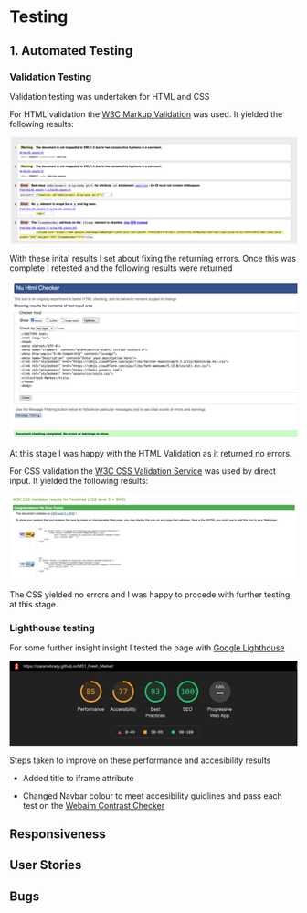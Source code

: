 # Testing

## 1. Automated Testing

### Validation Testing 

Validation testing was undertaken for HTML and CSS

For HTML validation the [W3C Markup Validation](https://validator.w3.org/#validate_by_input) was used. It yielded the following results:

<img src="https://github.com/Ciaranwbrady/MS1_Fresh_Market/blob/master/assets/docs/Testing1.png?raw=true" style="margin: 0;">

With these inital results I set about fixing the returning errors. Once this was complete I retested and the following results were returned

<img src="https://github.com/Ciaranwbrady/MS1_Fresh_Market/blob/master/assets/docs/testing2.png?raw=true" style="margin: 0;">

At this stage I was happy with the HTML Validation as it returned no errors. 


For CSS validation the [W3C CSS Validation Service](https://jigsaw.w3.org/css-validator/) was used by direct input. It yielded the following results:

<img src="https://github.com/Ciaranwbrady/MS1_Fresh_Market/blob/master/assets/docs/CSS%20Validation.png?raw=true" style="margin: 0;">

The CSS yielded no errors and I was happy to procede with further testing at this stage. 



### Lighthouse testing

For some further insight insight I tested the page with [Google Lighthouse](https://developers.google.com/web/tools/lighthouse)

<img src="https://github.com/Ciaranwbrady/MS1_Fresh_Market/blob/master/assets/docs/lighthousetesting.png?raw=true" style="margin:0;">

Steps taken to improve on these performance and accesibility results

-   Added title to iframe attribute 

-   Changed Navbar colour to meet accesibility guidlines and pass each test on the [Webaim Contrast Checker](https://webaim.org/resources/contrastchecker/)
## Responsiveness 


## User Stories 


## Bugs 